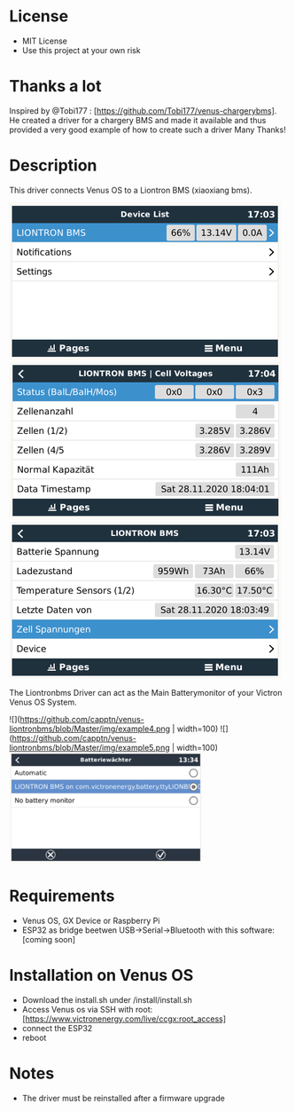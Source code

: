  # License
 - MIT License
 - Use this project at your own risk
# Thanks a lot

Inspired by @Tobi177 : [https://github.com/Tobi177/venus-chargerybms].
He created a driver for a chargery BMS and made it available and thus provided a very good example of how to create such a driver
Many Thanks!

# Description

This driver connects Venus OS to a Liontron BMS (xiaoxiang bms). 

![preview1](https://github.com/capptn/venus-liontronbms/blob/Master/img/example1.png)
![preview2](https://github.com/capptn/venus-liontronbms/blob/Master/img/example2.png)
![preview3](https://github.com/capptn/venus-liontronbms/blob/Master/img/example3.png)

The Liontronbms Driver can act as the Main Batterymonitor of your Victron Venus OS System.


![](https://github.com/capptn/venus-liontronbms/blob/Master/img/example4.png | width=100)
![](https://github.com/capptn/venus-liontronbms/blob/Master/img/example5.png | width=100)
<img src="https://github.com/capptn/venus-liontronbms/blob/Master/img/example5.png" height="200">

# Requirements

- Venus OS, GX Device or Raspberry Pi
- ESP32 as bridge beetwen USB->Serial->Bluetooth with this software: [coming soon]

# Installation on Venus OS
- Download the install.sh under /install/install.sh
- Access Venus os via SSH with root: [https://www.victronenergy.com/live/ccgx:root_access]
- connect the ESP32
- reboot

# Notes
- The driver must be reinstalled after a firmware upgrade
